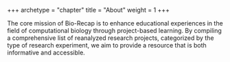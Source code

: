 +++
archetype = "chapter"
title = "About"
weight = 1
+++

The core mission of Bio-Recap is to enhance educational experiences in the field of computational biology through project-based learning. By compiling a comprehensive list of reanalyzed research projects, categorized by the type of research experiment, we aim to provide a resource that is both informative and accessible.